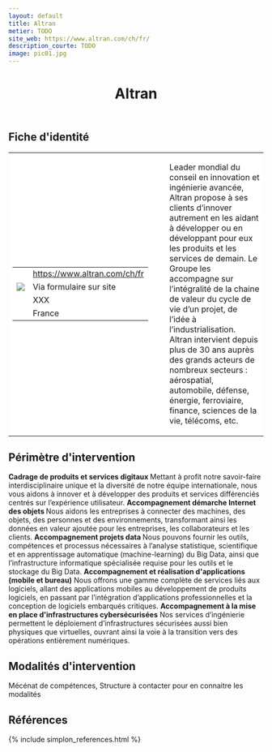 ```yaml
---
layout: default
title: Altran
metier: TODO
site_web: https://www.altran.com/ch/fr/
description_courte: TODO
image: pic01.jpg
---
```


<header>
	<h1> Altran </h1>
</header>

<div class="main">
	<h2> Fiche d'identité </h2>
	<table style="border-collapse: collapse;">
		<tr style="border: none; background-color:#FFFFFF;">
			<td style="border: none; background-color:#FFFFFF;width:20%;height:80%;">
				<div class="fiche_contact" style="">
					<table style="border-collapse: collapse;">
						<tr class="site_web" style="border: none; background-color:#FFFFFF;">
							<td style="border: none;">
								<img src="" class="fiche_icone"/>
							</td>
							<td style="border: none;">
								<a href="https://www.altran.com/ch/fr/"> https://www.altran.com/ch/fr</a>
							</td>
						</tr>
						<tr class="contact" style="border: none; background-color:#FFFFFF;">
							<td style="border: none;display: table-cell;">
								<img src="{{site.base_url}}/images/email_icon.png" class="image" style="max-width:150%;vertical-align: middle;"/>
							</td>
							<td style="border: none;">
								Via formulaire sur site
							</td>
						</tr>
						<tr class="telephone" style="border: none; background-color:#FFFFFF;">
							<td style="border: none;">
								<img src="" class="fiche_icone"/>
							</td>
							<td style="border: none;">
								XXX
							</td>
						</tr>
						<tr class="zone" style="border: none; background-color:#FFFFFF;">
							<td style="border: none;">
								<img src="" class="fiche_icone"/>
							</td>
							<td style="border: none;">
								France
							</td>
						</tr>
					</table>
				</div>
			</td>
			<td style="width:10%;"/>
			<td style="background-color:#FFFFFF; width:60%;">
				<div class="fiche_identite">
					<p style="font-weight:normal;">
					Leader mondial du conseil en innovation et ingénierie avancée, Altran propose à ses clients d’innover autrement en les aidant à développer ou en développant pour eux les produits et les services de demain. Le Groupe les accompagne sur l’intégralité de la chaine de valeur du cycle de vie d’un projet, de l’idée à l’industrialisation. Altran intervient depuis plus de 30 ans auprès des grands acteurs de nombreux secteurs : aérospatial, automobile, défense, énergie, ferroviaire, finance, sciences de la vie, télécoms, etc. 
					</p>
				</div>
			</td>
		</tr>
	</table>
	<div class="perimetre_intervention">
		<h2> Périmètre d'intervention </h2>
		<strong>Cadrage de produits et services digitaux </strong>
		Mettant à profit notre savoir-faire interdisciplinaire unique et la diversité de notre équipe internationale, nous vous aidons à innover et à développer des produits et services différenciés centrés sur l’expérience utilisateur.
		<strong>Accompagnement démarche Internet des objets </strong>
		Nous aidons les entreprises à connecter des machines, des objets, des personnes et des environnements, transformant ainsi les données en valeur ajoutée pour les entreprises, les collaborateurs et les clients. 
		<strong>Accompagnement projets data </strong>
		Nous pouvons fournir les outils, compétences et processus nécessaires à l’analyse statistique, scientifique et en apprentissage automatique (machine-learning) du Big Data, ainsi que l’infrastructure informatique spécialisée requise pour les outils et le stockage du Big Data.
		<strong>Accompagnement et réalisation d'applications (mobile et bureau)</strong>
		Nous offrons une gamme complète de services liés aux logiciels, allant des applications mobiles au développement de produits logiciels, en passant par l’intégration d’applications professionnelles et la conception de logiciels embarqués critiques.
		<strong>Accompagnement à la mise en place d'infrastructures cybersécurisées</strong>
		Nos services d’ingénierie permettent le déploiement d’infrastructures sécurisées aussi bien physiques que virtuelles, ouvrant ainsi la voie à la transition vers des opérations entièrement numériques.
	</div>
	<div class="modalite_intervention">
		<h2> Modalités d'intervention </h2>
		Mécénat de compétences, Structure à contacter pour en connaitre les modalités
	</div>
</div>
<footer class="references">
	<h2> Références </h2>
	{% include simplon_references.html %}
</footer>

